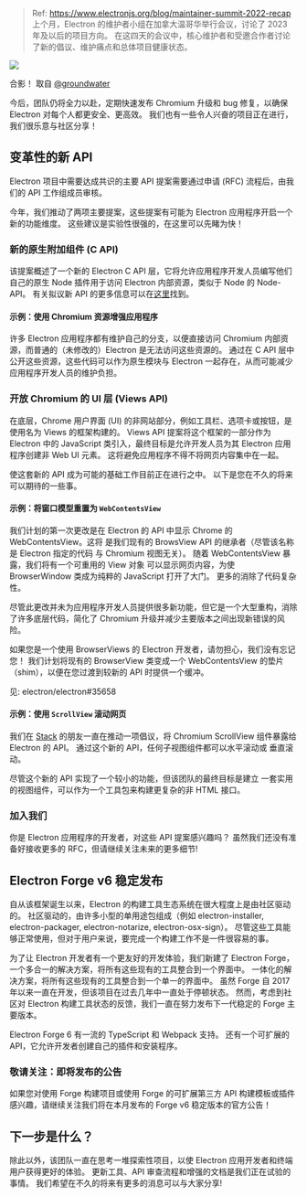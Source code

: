 > Ref: https://www.electronjs.org/blog/maintainer-summit-2022-recap
上个月，Electron 的维护者小组在加拿大温哥华举行会议，讨论了 2023 年及以后的项目方向。 在这四天的会议中，核心维护者和受邀合作者讨论了新的倡议、维护痛点和总体项目健康状态。

![](https://www.electronjs.org/assets/img/2022-maintainer-summit.jpg)

合影！ 取自 [@groundwater](https://github.com/groundwater)

今后，团队仍将全力以赴，定期快速发布 Chromium 升级和 bug 修复，以确保 Electron 对每个人都更安全、更高效。 我们也有一些令人兴奋的项目正在进行，我们很乐意与社区分享！

## 变革性的新 API

Electron 项目中需要达成共识的主要 API 提案需要通过申请 (RFC) 流程后，由我们的 API 工作组成员审核。

今年，我们推动了两项主要提案，这些提案有可能为 Electron 应用程序开启一个新的功能维度。 这些建议是实验性很强的，在这里可以先睹为快！

### 新的原生附加组件 (C API)

该提案概述了一个新的 Electron C API 层，它将允许应用程序开发人员编写他们自己的原生 Node 插件用于访问 Electron 内部资源，类似于 Node 的 Node-API。 有关拟议新 API 的更多信息可以在[这里](https://github.com/electron/governance/blob/main/wg-api/spec-documents/electron-c-apis.md)找到。

#### 示例：使用 Chromium 资源增强应用程序

许多 Electron 应用程序都有维护自己的分支，以便直接访问 Chromium 内部资源，而普通的（未修改的）Electron 是无法访问这些资源的。 通过在 C API 层中公开这些资源，这些代码可以作为原生模块与 Electron 一起存在，从而可能减少应用程序开发人员的维护负担。

### 开放 Chromium 的 UI 层 (Views API)

在底层，Chrome 用户界面 (UI) 的非网站部分，例如工具栏、选项卡或按钮，是使用名为 Views 的框架构建的。 Views API 提案将这个框架的一部分作为 Electron 中的 JavaScript 类引入，最终目标是允许开发人员为其 Electron 应用程序创建非 Web UI 元素。 这将避免应用程序不得不将网页内容集中在一起。

使这套新的 API 成为可能的基础工作目前正在进行之中。 以下是您在不久的将来可以期待的一些事。

#### 示例：将窗口模型重置为 `WebContentsView`

我们计划的第一次更改是在 Electron 的 API 中显示 Chrome 的 WebContentsView。这将 是我们现有的 BrowsView API 的继承者（尽管该名称是 Electron 指定的代码 与 Chromium 视图无关）。 随着 WebContentsView 暴露，我们将有一个可重用的 View 对象 可以显示网页内容，为使 BrowserWindow 类成为纯粹的 JavaScript 打开了大门。 更多的消除了代码复杂性。

尽管此更改并未为应用程序开发人员提供很多新功能，但它是一个大型重构，消除了许多底层代码，简化了 Chromium 升级并减少主要版本之间出现新错误的风险。

如果您是一个使用 BrowserViews 的 Electron 开发者，请勿担心，我们没有忘记您！ 我们计划将现有的 BrowserView 类变成一个 WebContentsView 的垫片（shim），以便在您过渡到较新的 API 时提供一个缓冲。

见: electron/electron#35658

#### 示例：使用 `ScrollView` 滚动网页

我们在 [Stack](https://stackbrowser.com/) 的朋友一直在推动一项倡议，将 Chromium ScrollView 组件暴露给 Electron 的 API。 通过这个新的 API，任何子视图组件都可以水平滚动或 垂直滚动。

尽管这个新的 API 实现了一个较小的功能，但该团队的最终目标是建立 一套实用的视图组件，可以作为一个工具包来构建更复杂的非 HTML 接口。

### 加入我们

你是 Electron 应用程序的开发者，对这些 API 提案感兴趣吗？ 虽然我们还没有准备好接收更多的 RFC，但请继续关注未来的更多细节!

## Electron Forge v6 稳定发布

自从该框架诞生以来，Electron 的构建工具生态系统在很大程度上是由社区驱动的。 社区驱动的，由许多小型的单用途包组成（例如 electron-installer, electron-packager, electron-notarize, electron-osx-sign）。 尽管这些工具能够正常使用，但对于用户来说，要完成一个构建工作不是一件很容易的事。

为了让 Electron 开发者有一个更友好的开发体验，我们新建了 Electron Forge，一个多合一的解决方案，将所有这些现有的工具整合到一个界面中。 一体化的解决方案，将所有这些现有的工具整合到一个单一的界面中。 虽然 Forge 自 2017 年以来一直在开发，但该项目在过去几年中一直处于停顿状态。 然而，考虑到社区对 Electron 构建工具状态的反馈，我们一直在努力发布下一代稳定的 Forge 主要版本。

Electron Forge 6 有一流的 TypeScript 和 Webpack 支持。 还有一个可扩展的 API，它允许开发者创建自己的插件和安装程序。

### 敬请关注：即将发布的公告

如果您对使用 Forge 构建项目或使用 Forge 的可扩展第三方 API 构建模板或插件感兴趣，请继续关注我们将在本月发布的 Forge v6 稳定版本的官方公告！

## 下一步是什么？

除此以外，该团队一直在思考一堆探索性项目，以使 Electron 应用开发者和终端用户获得更好的体验。 更新工具、API 审查流程和增强的文档是我们正在试验的事情。 我们希望在不久的将来有更多的消息可以与大家分享!
